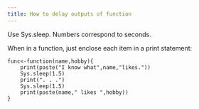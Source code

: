 ```yaml
---
title: How to delay outputs of function
---
```


Use Sys.sleep. Numbers correspond to seconds.

When in a function, just enclose each item in a print statement:

	func<-function(name,hobby){
		print(paste("I know what",name,"likes."))
		Sys.sleep(1.5)
		print(". . .")
		Sys.sleep(1.5)
		print(paste(name," likes ",hobby))
	}
